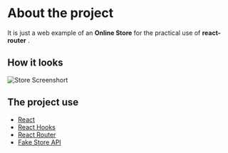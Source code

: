 # About the project

It is just a web example of an **Online Store** for the practical use of **react-router** .

## How it looks
![Store Screenshort](/screenshot.jpg)

## The project use

<ul>
    <li>
        <a href="https://react.dev/">React</a>
    </li>
    <li>
        <a href="https://legacy.reactjs.org/docs/hooks-intro.html">React Hooks</a>
    </li>
    <li>
        <a href="https://v5.reactrouter.com/">React Router</a>
    </li>
    <li>
        <a href="https://fakestoreapi.com/">Fake Store API</a> 
    </li>
</ul>

